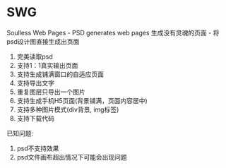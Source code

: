 # SWG
Soulless Web Pages - PSD generates web pages
生成没有灵魂的页面   -  将psd设计图直接生成出页面


1. 完美读取psd
2. 支持1：1真实输出页面
3. 支持生成铺满窗口的自适应页面
4. 支持导出文字
5. 重复图层只导出一个图片
6. 支持生成手机H5页面(背景铺满，页面内容居中)
7. 支持多种图片模式(div背景, img标签)
8. 支持下载代码


已知问题:
1. psd不支持效果
2. psd文件画布超出情况下可能会出现问题

